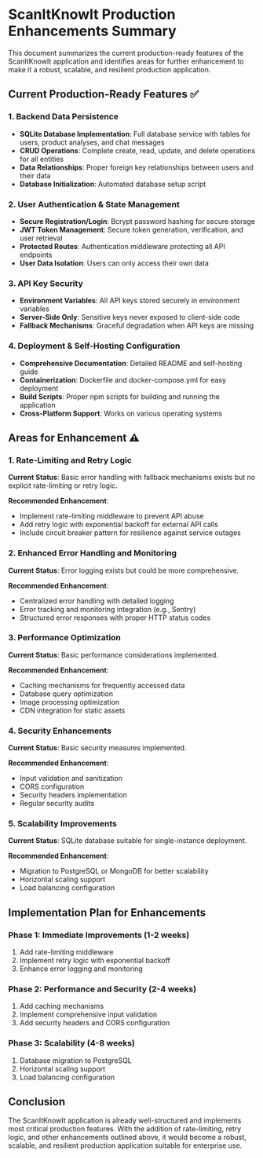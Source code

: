 # ScanItKnowIt Production Enhancements Summary

This document summarizes the current production-ready features of the ScanItKnowIt application and identifies areas for further enhancement to make it a robust, scalable, and resilient production application.

## Current Production-Ready Features ✅

### 1. Backend Data Persistence
- **SQLite Database Implementation**: Full database service with tables for users, product analyses, and chat messages
- **CRUD Operations**: Complete create, read, update, and delete operations for all entities
- **Data Relationships**: Proper foreign key relationships between users and their data
- **Database Initialization**: Automated database setup script

### 2. User Authentication & State Management
- **Secure Registration/Login**: Bcrypt password hashing for secure storage
- **JWT Token Management**: Secure token generation, verification, and user retrieval
- **Protected Routes**: Authentication middleware protecting all API endpoints
- **User Data Isolation**: Users can only access their own data

### 3. API Key Security
- **Environment Variables**: All API keys stored securely in environment variables
- **Server-Side Only**: Sensitive keys never exposed to client-side code
- **Fallback Mechanisms**: Graceful degradation when API keys are missing

### 4. Deployment & Self-Hosting Configuration
- **Comprehensive Documentation**: Detailed README and self-hosting guide
- **Containerization**: Dockerfile and docker-compose.yml for easy deployment
- **Build Scripts**: Proper npm scripts for building and running the application
- **Cross-Platform Support**: Works on various operating systems

## Areas for Enhancement ⚠️

### 1. Rate-Limiting and Retry Logic
**Current Status**: Basic error handling with fallback mechanisms exists but no explicit rate-limiting or retry logic.

**Recommended Enhancement**:
- Implement rate-limiting middleware to prevent API abuse
- Add retry logic with exponential backoff for external API calls
- Include circuit breaker pattern for resilience against service outages

### 2. Enhanced Error Handling and Monitoring
**Current Status**: Error logging exists but could be more comprehensive.

**Recommended Enhancement**:
- Centralized error handling with detailed logging
- Error tracking and monitoring integration (e.g., Sentry)
- Structured error responses with proper HTTP status codes

### 3. Performance Optimization
**Current Status**: Basic performance considerations implemented.

**Recommended Enhancement**:
- Caching mechanisms for frequently accessed data
- Database query optimization
- Image processing optimization
- CDN integration for static assets

### 4. Security Enhancements
**Current Status**: Basic security measures implemented.

**Recommended Enhancement**:
- Input validation and sanitization
- CORS configuration
- Security headers implementation
- Regular security audits

### 5. Scalability Improvements
**Current Status**: SQLite database suitable for single-instance deployment.

**Recommended Enhancement**:
- Migration to PostgreSQL or MongoDB for better scalability
- Horizontal scaling support
- Load balancing configuration

## Implementation Plan for Enhancements

### Phase 1: Immediate Improvements (1-2 weeks)
1. Add rate-limiting middleware
2. Implement retry logic with exponential backoff
3. Enhance error logging and monitoring

### Phase 2: Performance and Security (2-4 weeks)
1. Add caching mechanisms
2. Implement comprehensive input validation
3. Add security headers and CORS configuration

### Phase 3: Scalability (4-8 weeks)
1. Database migration to PostgreSQL
2. Horizontal scaling support
3. Load balancing configuration

## Conclusion

The ScanItKnowIt application is already well-structured and implements most critical production features. With the addition of rate-limiting, retry logic, and other enhancements outlined above, it would become a robust, scalable, and resilient production application suitable for enterprise use.